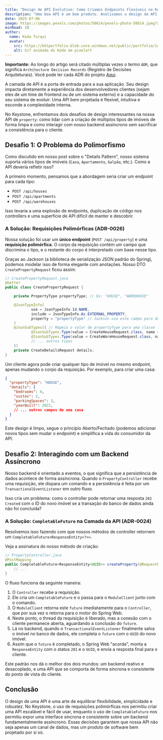 ```yaml
---
title: "Design de API Evolutivo: Como Criamos Endpoints Flexíveis no Keystone"
description: "Uma boa API é um bom produto. Analisamos o design da API do Keystone, focando em como lidamos com requisições polimórficas para diferentes tipos de imóveis usando um único endpoint e como gerenciamos a assincronicidade do backend com CompletableFuture."
date: 2025-07-06
image: https://images.pexels.com/photos/50614/pexels-photo-50614.jpeg?auto=compress&cs=tinysrgb&w=1260&h=750&dpr=1
minRead: 10
author:
  name: Koda Turqui
  avatar:
    src: https://kktportfolio.blob.core.windows.net/public/portfolio/images/20250809_2318_Homem com Fones_remix_01k28w7xx5ehz85pss8pqtxek5-1.webp
    alt: Gif animado do Koda em pixelart
---
```


**Importante:** Ao longo do artigo será citado múltiplas vezes o termo `ADR`, que significa `Architecture Decision Records` (Registro de Decisões Arquiteturais). Você pode ler cada ADR do projeto [Aqui](https://github.com/koda-kaolinite/keystone_api/tree/main/docs/ARCHITECTURE-DESICION-LOG).

A camada de API é a porta de entrada para a sua aplicação. Seu design impacta diretamente a experiência dos desenvolvedores clientes (sejam eles de um time de frontend ou de um sistema externo) e a capacidade do seu sistema de evoluir. Uma API bem projetada é flexível, intuitiva e esconde a complexidade interna.

No Keystone, enfrentamos dois desafios de design interessantes na nossa API de `property`: como lidar com a criação de múltiplos tipos de imóveis de forma limpa e como interagir com nosso backend assíncrono sem sacrificar a consistência para o cliente.

## Desafio 1: O Problema do Polimorfismo

Como discutido em nosso post sobre o "Details Pattern", nosso sistema suporta vários tipos de imóveis (`Casa`, `Apartamento`, `Galpão`, etc.). Como a API deveria refletir isso?

A primeiro momento, pensamos que a abordagem seria criar um endpoint para cada tipo:
-   `POST /api/houses`
-   `POST /api/apartments`
-   `POST /api/warehouses`

Isso levaria a uma explosão de endpoints, duplicação de código nos controllers e uma superfície de API difícil de manter e descobrir.

### A Solução: Requisições Polimórficas (ADR-0026)

Nossa solução foi usar um **único endpoint** (`POST /api/property`) e uma **requisição polimórfica**. O corpo da requisição contém um campo que discrimina o tipo, e o restante do corpo é interpretado com base nesse tipo.

Graças ao Jackson (a biblioteca de serialização JSON padrão do Spring), podemos modelar isso de forma elegante com anotações. Nosso DTO `CreatePropertyRequest` ficou assim:

```java
// CreatePropertyRequest.java
@Getter
public class CreatePropertyRequest {

    private PropertyType propertyType; // Ex: "HOUSE", "WAREHOUSE"

    @JsonTypeInfo(
            use = JsonTypeInfo.Id.NAME,
            include = JsonTypeInfo.As.EXTERNAL_PROPERTY,
            property = "propertyType" // Jackson usa este campo para decidir
    )
    @JsonSubTypes({ // Mapeia o valor de propertyType para uma classe
            @JsonSubTypes.Type(value = CreateHouseRequest.class, name = "HOUSE"),
            @JsonSubTypes.Type(value = CreateWareHouseRequest.class, name = "WAREHOUSE"),
            // ... outros tipos
    })
    private CreateDetailsRequest details;
}
```

Um cliente agora pode criar qualquer tipo de imóvel no mesmo endpoint, apenas mudando o corpo da requisição. Por exemplo, para criar uma casa:

```json
{
  "propertyType": "HOUSE",
  "details": {
    "bedrooms": 4,
    "suites": 2,
    "parkingSpaces": 3,
    "yearBuilt": 2022,
    // ... outros campos de uma casa
  }
}
```

Este design é limpo, segue o princípio Aberto/Fechado (podemos adicionar novos tipos sem mudar o endpoint) e simplifica a vida do consumidor da API.

## Desafio 2: Interagindo com um Backend Assíncrono

Nosso backend é orientado a eventos, o que significa que a persistência de dados acontece de forma assíncrona. Quando o `PropertyController` recebe uma requisição, ele dispara um comando e a persistência é feita por um `TransactionalEventListener` em outro fluxo.

Isso cria um problema: como o controller pode retornar uma resposta `201 Created` com o ID do novo imóvel se a transação do banco de dados ainda não foi concluída?

### A Solução: `CompletableFuture` na Camada da API (ADR-0024)

Resolvemos isso fazendo com que nossos métodos de controller retornem um `CompletableFuture<ResponseEntity<?>>`.

Veja a assinatura do nosso método de criação:
```java
// PropertyController.java
@PostMapping
public CompletableFuture<ResponseEntity<UUID>> createProperty(@RequestBody CreatePropertyRequest request) {
    // ...
}
```

O fluxo funciona da seguinte maneira:
1.  O `Controller` recebe a requisição.
2.  Ele cria um `CompletableFuture` e o passa para o `ModuleClient` junto com o comando.
3.  O `ModuleClient` retorna este `future` imediatamente para o `Controller`, que por sua vez o retorna para o motor do Spring Web.
4.  Neste ponto, o thread da requisição é liberado, mas a conexão com o cliente permanece aberta, aguardando a conclusão do `future`.
5.  Lá no backend, quando o `TransactionalEventListener` finalmente salva o imóvel no banco de dados, ele completa o `future` com o `UUID` do novo imóvel.
6.  Assim que o `future` é completado, o Spring Web "acorda", monta a `ResponseEntity` com o status `201` e o `UUID`, e envia a resposta final para o cliente.

Este padrão nos dá o melhor dos dois mundos: um backend reativo e desacoplado, e uma API que se comporta de forma síncrona e consistente do ponto de vista do cliente.

## Conclusão

O design de uma API é uma arte de equilibrar flexibilidade, simplicidade e robustez. No Keystone, o uso de requisições polimórficas nos permitiu criar uma API escalável e fácil de usar, enquanto o uso de `CompletableFuture` nos permitiu expor uma interface síncrona e consistente sobre um backend fundamentalmente assíncrono. Essas decisões garantem que nossa API não seja apenas um canal de dados, mas um produto de software bem projetado por si só.
